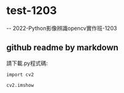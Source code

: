 # test-1203
--
2022-Python影像辨識opencv實作班-1203
## github readme by markdown

請下載.py程式碼:
~~~python=
import cv2

cv2.imshow
~~~
